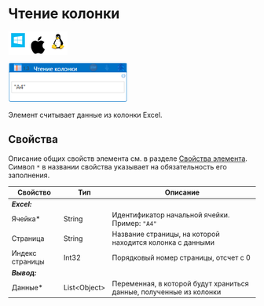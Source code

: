 # Чтение колонки

![](<../../../.gitbook/assets/image (100) (1) (1) (1) (1) (1) (1) (10) (177).png>)

![](<../../../.gitbook/assets/excel-read-column.png>)

Элемент считывает данные из колонки Excel.

## Свойства
Описание общих свойств элемента см. в разделе [Свойства элемента](https://docs.primo-rpa.ru/primo-rpa/primo-studio/process/elements#svoistva-elementa).\
Символ `*` в названии свойства указывает на обязательность его заполнения.

| Свойство             | Тип                   | Описание                         |
| -------------------- | --------------------- | -------------------------------- |
| ***Excel:***  | |  |
| Ячейка\*             | String   | Идентификатор начальной ячейки. Пример: `"A4"`  |
| Страница             | String   | Название страницы, на которой находится колонка с данными |
| Индекс страницы      | Int32    | Порядковый номер страницы, отсчет с 0 |
| ***Вывод:***  | |  |
| Данные\*             | List\<Object\> | Переменная, в которой будут храниться данные, полученные из колонки |
